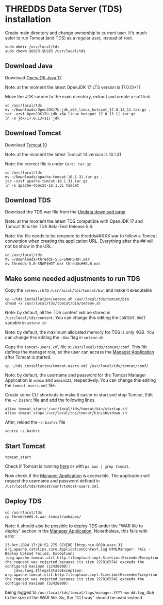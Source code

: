 # THREDDS Data Server (TDS) installation

Create main directory and change ownership to current user. It's much safer to run Tomcat (and TDS) as a regular user, instead of root.

```
sudo mkdir /usr/local/tds
sudo chown $USER:$USER /usr/local/tds
```

## Download Java

Download [OpenJDK Java 17](https://adoptium.net/temurin/releases/?os=linux&arch=x64&package=jdk&version=17)

Note: at the moment the latest OpenJDK 17 LTS version is 17.0.13+11

Move the JDK source to the main directory, extract and create a soft link

```
cd /usr/local/tds
mv ~/Downloads/OpenJDK17U-jdk_x64_linux_hotspot_17.0.13_11.tar.gz .
tar -xzvf OpenJDK17U-jdk_x64_linux_hotspot_17.0.13_11.tar.gz
ln -s jdk-17.0.13+11/ jdk
```

## Download Tomcat

Download [Tomcat 10](https://tomcat.apache.org/download-10.cgi)

Note: at the moment the latest Tomcat 10 version is 10.1.31

Note: the correct file is under `Core: tar.gz`

```
cd /usr/local/tds
mv ~/Downloads/apache-tomcat-10.1.31.tar.gz .
tar -xzvf apache-tomcat-10.1.31.tar.gz
ln -s apache-tomcat-10.1.31 tomcat
```

## Download TDS

Download the TDS war file from the [Unidata download page](https://downloads.unidata.ucar.edu/tds/)

Note: at the moment the latest TDS compatible with OpenJDK 17 and Tomcat 10 is the TDS Beta-Test Release 5.6.

Note: the file needs to be renamed to thredds##XXX.war to follow a Tomcat convention when creating the application URL. Everything after the ## will not be show in the URL.

```
cd /usr/local/tds
mv ~/Downloads/thredds-5.6-SNAPSHOT.war .
mv thredds-5.6-SNAPSHOT.war thredds##5.6.war
```

## Make some needed adjustments to run TDS

Copy the `setenv.sh` to `/usr/local/tds/tomcat/bin` and make it executable

```
cp ~/tds_installation/setenv.sh /usr/local/tds/tomcat/bin
chmod +x /usr/local/tds/tomcat/bin/setenv.sh
```

Note: by default, all the TDS content will be stored in `/usr/local/tds/content`. You can change this editing the `CONTENT_ROOT` variable in `setenv.sh`

Note: by default, the maximum allocated memory for TDS is only 4GB. You can change this editing the `-Xmx` flag in `setenv.sh`

Copy the `tomcat-users.xml` file to `/usr/local/tds/tomcat/conf`. This file defines the manager role, so the user can access the [Manager Application](http://localhost:8080/manager/html/) after Tomcat is started.

```
cp ~/tds_installation/tomcat-users.xml /usr/local/tds/tomcat/conf/
```

Note: by default, the username and password for the Tomcat Manager Application is `admin` and `admin123`, respectively. You can change this editing the `tomcat-users.xml` file.

Create some CLI shortcuts to make it easier to start and stop Tomcat. Edit the `~/.bashrc` file and add the following lines.

```
alias tomcat_start='/usr/local/tds/tomcat/bin/startup.sh'
alias tomcat_stop='/usr/local/tds/tomcat/bin/shutdown.sh'
```

After, reload the `~/.bashrc` file

```
source ~/.bashrc
```

## Start Tomcat

```
tomcat_start
```

Check if Tomcat is running [here](http://localhost:8080/) or with `ps aux | grep tomcat`.

Now check if the [Manager Application](http://localhost:8080/manager/html/) is accessible.  The application will request the username and password defined in `/usr/local/tds/tomcat/conf/tomcat-users.xml`.

## Deploy TDS

```
cd /usr/local/tds
cp thredds##5.6.war tomcat/webapps/
```

Note: it should also be possible to deploy TDS under the "WAR file to deploy" section in the [Manager Application](http://localhost:8080/manager/html/). Nonetheless, this fails with error

```
23-Oct-2024 17:26:52.275 SEVERE [http-nio-8080-exec-3] org.apache.catalina.core.ApplicationContext.log HTMLManager: FAIL - Deploy Upload Failed, Exception: [org.apache.tomcat.util.http.fileupload.impl.SizeLimitExceededException: the request was rejected because its size (97816974) exceeds the configured maximum (52428800)]
	java.lang.IllegalStateException: org.apache.tomcat.util.http.fileupload.impl.SizeLimitExceededException: the request was rejected because its size (97816974) exceeds the configured maximum (52428800)
```

being logged to `/usr/local/tds/tomcat/logs/manager.YYYY-mm-dd.log`, due to the size of the WAR file. So, the "CLI way" should be used instead.















